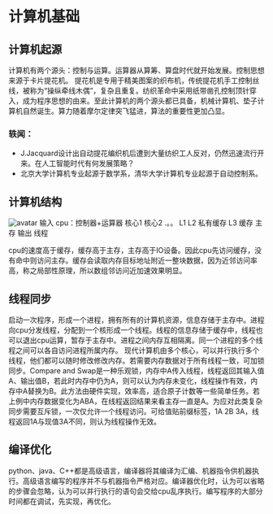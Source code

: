 # 计算机基础

## 计算机起源
计算机有两个源头：控制与运算。运算器从算筹、算盘时代就开始发展。控制思想来源于卡片提花机。
提花机是专用于精美图案的织布机，传统提花机手工控制丝线，被称为“操纵牵线木偶”，复杂且重复。纺织革命中采用纸带凿孔控制顶针穿入，成为程序思想的由来。至此计算机的两个源头都已具备，机械计算机、垫子计算机自然诞生。算力随着摩尔定律突飞猛进，算法的重要性更加凸显。

### 轶闻：
* J.Jacquard设计出自动提花编织机后遭到大量纺织工人反对，仍然迅速流行开来。在人工智能时代有何发展策略？
* 北京大学计算机专业起源于数学系，清华大学计算机专业起源于自动控制系。

## 计算机结构
![avatar]()
输入
cpu：控制器+运算器
核心1 核心2 .。。
L1 L2 私有缓存
L3 缓存
主存
输出
线程

cpu的速度高于缓存，缓存高于主存，主存高于IO设备。因此cpu先访问缓存，没有命中则访问主存。缓存会读取内存目标地址附近一整块数据，因为近邻访问率高，称之局部性原理，所以数组邻访问近加速效果明显。

## 线程同步
启动一次程序，形成一个进程，拥有所有的计算机资源，信息存储于主存中。进程向cpu分发线程，分配到一个核形成一个线程。线程的信息存储于缓存中，线程也可以退出cpu运算，暂存于主存中。进程之间内存互相隔离。同一个进程的多个线程之间可以各自访问进程所属内存。
现代计算机由多个核心，可以并行执行多个线程，他们都可以随时修改修改内存。若需要内存数据对于所有线程一致，可加锁同步。Compare and Swap是一种乐观锁，内存中A传入线程，线程返回其输入值A、输出值B，若此时内存中仍为A，则可以认为内存未变化，线程操作有效，内存中A替换为B。此方法由硬件实现，效率高，适合原子计数等一些简单任务。若上例中内存数据变化为ABA，在线程返回结果来看主存一直是A。为应对此类复杂同步需要互斥锁，一次仅允许一个线程访问。可给值贴前缀标签，1A 2B 3A，线程返回1A与现值3A不同，则认为线程操作无效。

## 编译优化
python、java、C++都是高级语言，编译器将其编译为汇编、机器指令供机器执行。高级语言编写的程序并不与机器指令严格对应。编译器优化时，认为可以省略的步骤会忽略，认为可以并行执行的语句会交给cpu乱序执行。编写程序的大部分时间都在调试，先实现，再优化。

